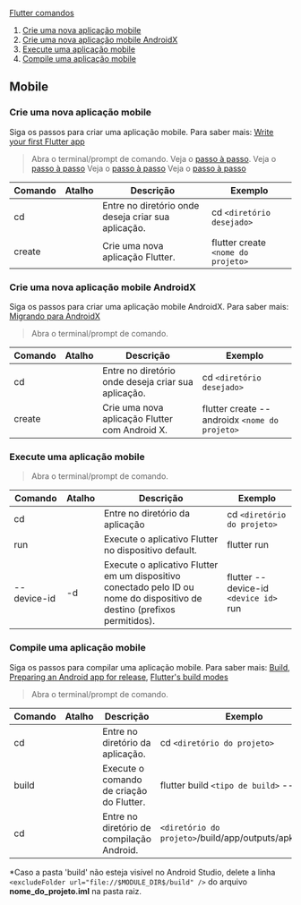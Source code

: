 [Flutter comandos](README.md)

1. [Crie uma nova aplicação mobile](#crie-uma-nova-aplicação-mobile)
1. [Crie uma nova aplicação mobile AndroidX](#crie-uma-nova-aplicação-mobile-androidx)
1. [Execute uma aplicação mobile](#execute-uma-aplicação-mobile)
1. [Compile uma aplicação mobile](#compile-uma-aplicação-mobile)

## Mobile
### Crie uma nova aplicação mobile
Siga os passos para criar uma aplicação mobile. Para saber mais: [Write your first Flutter app](https://flutter.dev/docs/get-started/codelab)
> Abra o terminal/prompt de comando. Veja o [passo à passo](flutter_commands/mobile_example.md#crie-uma-nova-aplica%C3%A7%C3%A3o-mobile).
Veja o [passo à passo](flutter_commands/mobile_example.md#crie-uma-nova-aplica%C3%A7%C3%A3o-mobile)
Veja o [passo à passo](master/flutter_commands/mobile_example.md#crie-uma-nova-aplica%C3%A7%C3%A3o-mobile)
Veja o [passo à passo](mobile_example.md#crie-uma-nova-aplica%C3%A7%C3%A3o-mobile)

| Comando         |Atalho   | Descrição                                                                                                                                              | Exemplo                               |
|-----------------|---------|--------------------------------------------------------------------------------------------------------------------------------------------------------|---------------------------------------|
| cd              |         | Entre no diretório onde deseja criar sua aplicação.                                      | cd `<diretório desejado>`    |
| create          |         | Crie uma nova aplicação Flutter.                                      | flutter create `<nome do projeto>`    |

### Crie uma nova aplicação mobile AndroidX
Siga os passos para criar uma aplicação mobile AndroidX. Para saber mais: [Migrando para AndroidX](https://flutter.dev/docs/development/androidx-migration) 
> Abra o terminal/prompt de comando.

| Comando         |Atalho   | Descrição                                                                                                                                              | Exemplo                               |
|-----------------|---------|--------------------------------------------------------------------------------------------------------------------------------------------------------|---------------------------------------|
| cd              |         | Entre no diretório onde deseja criar sua aplicação.                                      | cd `<diretório desejado>`    |
| create          |         | Crie uma nova aplicação Flutter com Android X.                                      | flutter create --androidx `<nome do projeto>`    |

### Execute uma aplicação mobile
> Abra o terminal/prompt de comando.

| Comando         |Atalho   | Descrição                                                                                                                                              | Exemplo                               |
|-----------------|---------|--------------------------------------------------------------------------------------------------------------------------------------------------------|---------------------------------------|
| cd              |         | Entre no diretório da aplicação                                                                                                                          | cd `<diretório do projeto>`           |
| run             || Execute o aplicativo Flutter no dispositivo default.                                                                                                                          | flutter run                           |
| --device-id | -d |Execute o aplicativo Flutter em um dispositivo conectado pelo ID ou nome do dispositivo de destino (prefixos permitidos).                              | flutter --device-id `<device id>` run |

### Compile uma aplicação mobile
Siga os passos para compilar uma aplicação mobile. Para saber mais: [Build](build.md), 
[Preparing an Android app for release](https://flutter.dev/docs/deployment/android), 
[Flutter's build modes](https://flutter.dev/docs/testing/build-modes)
> Abra o terminal/prompt de comando.

| Comando         |Atalho   | Descrição                                                                                                                                              | Exemplo                               |
|-----------------|---------|--------------------------------------------------------------------------------------------------------------------------------------------------------|---------------------------------------|
| cd              |         | Entre no diretório da aplicação.                                                                                                                          | cd `<diretório do projeto>`           |
| build             || Execute o comando de criação do Flutter.                                                                                                                          | flutter build `<tipo de build>` --release                           |
| cd             || Entre no diretório de compilação Android.                                                                                                                          | `<diretório do projeto>`/build/app/outputs/apk/release                           |

*Caso a pasta 'build' não esteja visível no Android Studio, delete a linha `<excludeFolder url="file://$MODULE_DIR$/build" />` do arquivo **nome_do_projeto.iml** na pasta raiz.
